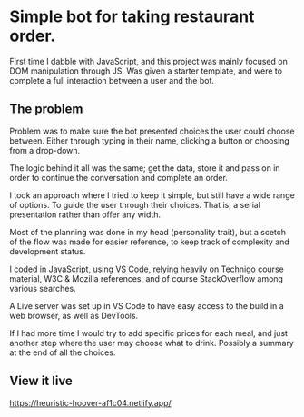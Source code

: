 # Simple bot for taking restaurant order.

First time I dabble with JavaScript, and this project was mainly focused on DOM manipulation through JS. Was given a starter template, and were to complete a full interaction between a user and the bot.

## The problem

Problem was to make sure the bot presented choices the user could choose between. Either through typing in their name, clicking a button or choosing from a drop-down.

The logic behind it all was the same; get the data, store it and pass on in order to continue the conversation and complete an order.

I took an approach where I tried to keep it simple, but still have a wide range of options. To guide the user through their choices. That is, a serial presentation rather than offer any width.

Most of the planning was done in my head (personality trait), but a scetch of the flow was made for easier reference, to keep track of complexity and development status.

I coded in JavaScript, using VS Code, relying heavily on Technigo course material, W3C & Mozilla references, and of course StackOverflow among various searches.

A Live server was set up in VS Code to have easy access to the build in a web browser, as well as DevTools.

If I had more time I would try to add specific prices for each meal, and just another step where the user may choose what to drink. Possibly a summary at the end of all the choices.

## View it live

https://heuristic-hoover-af1c04.netlify.app/